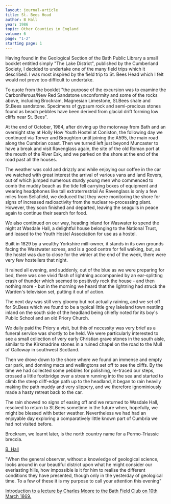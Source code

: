 ```yaml
---
layout: journal-article
title: St. Bees Head
author: B Hall
year: 1986
topic: Other Counties in England
volume: 6
page: "1-2"
starting page: 1
---
```

Having found in the Geological Section of the Bath Public Library a small booklet entitled simply "The Lake District", published by the Cumberland Society, I decided to undertake one of the many field trips which it described. I was most inspired by the field trip to St. Bees Head which I felt would not prove too difficult to undertake.

To quote from the booklet "the purpose of the excursion was to examine the Carboniferous/New Red Sandstone unconformity and some of the rocks above, including Brockram, Magnesian Limestone, St.Bees shale and St.Bees sandstone. Specimens of gypsum rock and semi-precious stones found as beach pebbles have been derived from glacial drift forming low cliffs near St. Bees".

At the end of October, 1984, after driving up the motorway from Bath and an overnight stay at Holly How Youth Hostel at Coniston, the following day we continued via Torver and Broughton until joining the A595, the main road along the Cumbrian coast. Then we turned left just beyond Muncaster to have a break and visit Ravenglass again, the site of the old Roman port at the mouth of the River Esk, and we parked on the shore at the end of the road past all the houses.

The weather was cold and drizzly and while enjoying our coffee in the car we watched with great interest the arrival of various vans and land Rovers, out of which jumped numerous sturdy young men who commenced to comb the muddy beach as the tide fell carrying boxes of equipment and wearing headphones like tall extraterrestrial As Ravenglass is only a few miles from Sellafield, we deduced that they were monitoring the shore for signs of increased radioactivity from the nuclear re-processing plant. However, they soon finished and departed, leaving the seagulls in peace again to continue their search for food.

We also continued on our way, heading inland for Waswater to spend the night at Wasdale Hall, a delightful house belonging to the National Trust, and leased to the Youth Hostel Association for use as a hostel.

Built in 1829 by a wealthy Yorkshire mill-owner, it stands in its own grounds facing the Wastwater screes, and is a good centre for fell walking, but, as the hostel was due to close for the winter at the end of the week, there were very few hostellers that night.

It rained all evening, and suddenly, out of the blue as we were preparing for bed, there was one vivid flash of lightning accompanied by an ear-splitting crash of thunder which seemed to positively rock the house - and then nothing more - but in the morning we heard that the lightning had struck the Warden's television set, putting it out of action.

The next day was still very gloomy but not actually raining, and we set off for St.Bees which we found to be a typical little grey lakeland town nestling inland on the south side of the headland being chiefly noted for its boy's Public School and an old Priory Church.

We daily paid the Priory a visit, but this of necessity was very brief as a funeral service was shortly to be held. We were particularly interested to see a small collection of very early Christian grave stones in the south aisle, similar to the Kirkmadrine stones in a ruined chapel on the road to the Mull of Galloway in southwest Scotland.

Then we drove down to the shore where we found an immense and empty car park, and donning macs and wellingtons set off to see the cliffs. By the time we had collected some pebbles for polishing, re-traced our steps, crossed a little footbridge over a stream running into the sea and started to climb the steep cliff-edge path up to the headland, it began to rain heavily making the path muddy and very slippery, and we therefore ignominiously made a hasty retreat back to the car.

The rain showed no signs of easing off and we returned to Wasdale Hall, resolved to return to St.Bees sometime in the future when, hopefully, we might be blessed with better weather. Nevertheless we had had an enjoyable day exploring a comparatively little known part of Cumbria we had not visited before.

Brockram, we learnt later, is the north country name for a Permo-Triassic breccia.

<u>B. Hall</u>

"When the general observer, without a knowledge of geological science, looks around in our beautiful district upon what he might consider our everlasting hills, how impossible is it for him to realise the different conditions they have presented, though only in the yesterday of geological time. To a few of these it is my purpose to call your attention this evening"

<u>Introduction to a lecture by Charles Moore to the Bath Field Club on 10th March 1869.</u>